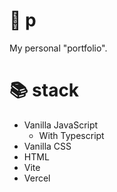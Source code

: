 # 🔖 p

My personal "portfolio".

# 📚 stack

-   Vanilla JavaScript
    -   With Typescript
-   Vanilla CSS
-   HTML
-   Vite
-   Vercel
